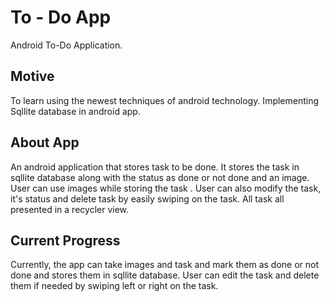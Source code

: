# To - Do App
Android To-Do Application.

## Motive 
To learn using the newest techniques of android technology.
Implementing Sqllite database in android app.

## About App
An android application that stores task to be done.
It stores the task in sqllite database along with the status as done or not done and an image.
User can use images while storing the task .
User can also modify the task, it's status and delete task by easily swiping on the task.
All task all presented in a recycler view.

## Current Progress
Currently, the app can take images and task and mark them as done or not done and stores them in sqllite database.
User can edit the task and delete them if needed by swiping left or right on the task.
